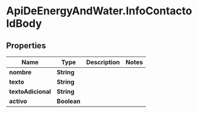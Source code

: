 # ApiDeEnergyAndWater.InfoContactoIdBody

## Properties
Name | Type | Description | Notes
------------ | ------------- | ------------- | -------------
**nombre** | **String** |  | 
**texto** | **String** |  | 
**textoAdicional** | **String** |  | 
**activo** | **Boolean** |  | 
